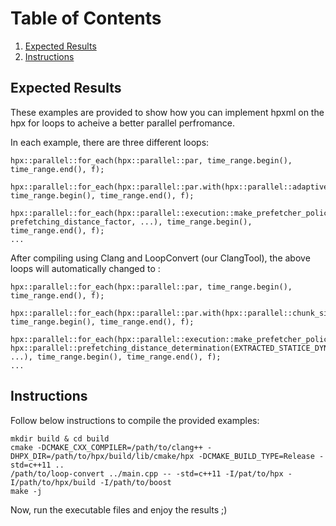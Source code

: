 
# Table of Contents
1. [Expected Results](README.md#expected-results)
2. [Instructions](README.md#instructions)

## Expected Results

These examples are provided to show how you can implement hpxml on the hpx for loops to acheive a better parallel perfromance. 

In each example, there are three different loops:


	hpx::parallel::for_each(hpx::parallel::par, time_range.begin(), time_range.end(), f);

	hpx::parallel::for_each(hpx::parallel::par.with(hpx::parallel::adaptive_chunk_size()), time_range.begin(), time_range.end(), f);	

	hpx::parallel::for_each(hpx::parallel::execution::make_prefetcher_policy(policy, prefetching_distance_factor, ...), time_range.begin(), time_range.end(), f);
	...

After compiling using Clang and LoopConvert (our ClangTool), the above loops will automatically changed to :

	hpx::parallel::for_each(hpx::parallel::par, time_range.begin(), time_range.end(), f);

	hpx::parallel::for_each(hpx::parallel::par.with(hpx::parallel::chunk_size_determination(EXTRACTED_STATICE_DYNAMIC_FEATURES)), time_range.begin(), time_range.end(), f);	

	hpx::parallel::for_each(hpx::parallel::execution::make_prefetcher_policy(policy, hpx::parallel::prefetching_distance_determination(EXTRACTED_STATICE_DYNAMIC_FEATURES), ...), time_range.begin(), time_range.end(), f);
	...

## Instructions

Follow below instructions to compile the provided examples:

	mkdir build & cd build
	cmake -DCMAKE_CXX_COMPILER=/path/to/clang++ -DHPX_DIR=/path/to/hpx/build/lib/cmake/hpx -DCMAKE_BUILD_TYPE=Release -std=c++11 ..
	/path/to/loop-convert ../main.cpp -- -std=c++11 -I/pat/to/hpx -I/path/to/hpx/build -I/path/to/boost
	make -j


Now, run the executable files and enjoy the results ;)